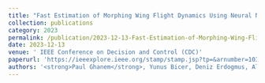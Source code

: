 ```yaml
---
title: "Fast Estimation of Morphing Wing Flight Dynamics Using Neural Networks and Cubature Rules"
collection: publications
category: 2023
permalink: /publication/2023-12-13-Fast-Estimation-of-Morphing-Wing-Flight-Dynamics-Using-Neural-Networks-and-Cubature Rules
date: 2023-12-13
venue: ' IEEE Conference on Decision and Control (CDC)'
paperurl: 'https://ieeexplore.ieee.org/stamp/stamp.jsp?tp=&arnumber=10384125'
authors: '<strong>Paul Ghanem</strong>, Yunus Bicer, Deniz Erdogmus, Alireza Ramezani'
---
```


